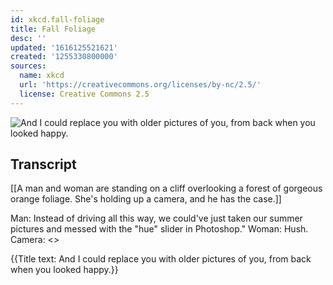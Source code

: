 ```yaml
---
id: xkcd.fall-foliage
title: Fall Foliage
desc: ''
updated: '1616125521621'
created: '1255330800000'
sources:
  name: xkcd
  url: 'https://creativecommons.org/licenses/by-nc/2.5/'
  license: Creative Commons 2.5
---
```

![And I could replace you with older pictures of you, from back when you looked happy.](https://imgs.xkcd.com/comics/fall_foliage.png)

## Transcript
[[A man and woman are standing on a cliff overlooking a forest of gorgeous orange foliage. She's holding up a camera, and he has the case.]]

Man: Instead of driving all this way, we could've just taken our summer pictures and messed with the "hue" slider in Photoshop."
Woman: Hush.
Camera: <<click>>

{{Title text: And I could replace you with older pictures of you, from back when you looked happy.}}
